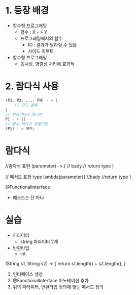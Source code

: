 # 1. 등장 배경

- 함수형 프로그래밍
    - 함수 : X - > Y
    - 프로그래밍에서의 함수
      - IO : 결과가 달라질 수 있음
      - 사이드 이펙트
- 함수형 프로그래밍
  - 동시성, 병렬성 처리에 효과적

# 2. 람다식 사용

```java
(P1, P2, ..., PN) - > {
    // 코드 블록
}
// 파라미터가 하나면
P1 - > {}
// 함수 바디가 한줄이면
(P1) - > 코드;
```
# 람다식

//람다식 표현
(parameter) -> {
  // bady
  // return type
}

// 메서드 표현
type lambda(parameter){
  //bady
  //return type
}

@FunctionalInterface
- 메소드는 단 하나

# 실습

- 파라미터
  - string 파라미터 2개
- 반환타입
  - int

(String s1, String s2) -> {
  return s1.length() + s2.length();
}

1. 인터페이스 생성
2. @FunctionalInterface 어노테이션 추가
3. 위의 파라미터, 반환타입 정의에 맞는 메서드 정의